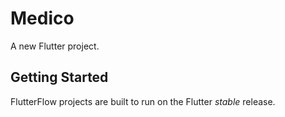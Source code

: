 # Medico

A new Flutter project.

## Getting Started

FlutterFlow projects are built to run on the Flutter _stable_ release.
